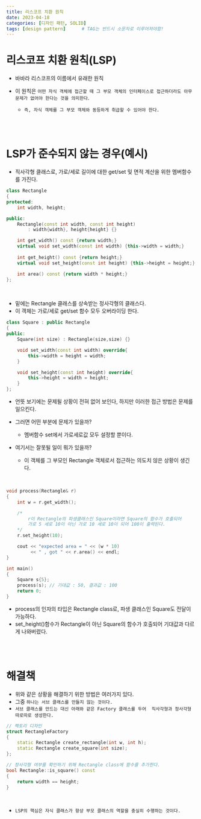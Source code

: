 ```yaml
---
title: 리스코프 치환 원칙
date: 2023-04-18
categories: [디자인 패턴, SOLID]
tags: [design pattern]		# TAG는 반드시 소문자로 이루어져야함!
---
```




리스코프 치환 원칙(LSP)
=============
* 바바라 리스코프의 이름에서 유래한 원칙

* 이 원칙은 `어떤 자식 객체에 접근할 때 그 부모 객체의 인터페이스로 접근하더라도 아무 문제가 없어야 한다는 것을 의미한다`.

  * `즉, 자식 객체를 그 부모 객체와 동등하게 취급할 수 있어야 한다.`


<br><br>


LSP가 준수되지 않는 경우(예시)
===============

* 직사각형 클래스로, 가로/세로 길이에 대한 get/set 및 면적 계산을 위한 멤버함수를 가진다.

```c++
class Rectangle
{
protected:
    int width, height;

public:
    Rectangle(const int width, const int height)
        : width{width}, height{height} {}

    int get_width() const {return width;}
    virtual void set_width(const int width) {this->width = width;}
    
    int get_height() const {return height;}
    virtual void set_height(const int height) {this->height = height;}

    int area() const {return width * height;}
};
```

<br>

* 밑에는 Rectangle 클래스를 상속받는 정사각형의 클래스다.
* 이 객체는 가로/세로 get/set 함수 모두 오버라이딩 한다.

```c++
class Square : public Rectangle
{
public:
    Square(int size) : Rectangle(size,size) {}

    void set_width(const int width) override{
        this->width = height = width;
    }

    void set_height(const int height) override{
        this->height = width = height;
    }
};
```

* 언뜻 보기에는 문제될 상황이 전혀 없어 보인다, 하지만 이러한 접근 방법은 문제를 일으킨다.

* 그러면 어떤 부분에 문제가 있을까?

  * 멤버함수 set에서 가로세로값 모두 설정할 뿐이다.

* 여기서는 잘못될 일이 뭐가 있을까?
  * 이 객체를 그 부모인 Rectangle 객체로서 접근하는 의도치 않은 상황이 생긴다.

<br>

```c++
void process(Rectangle& r)
{
    int w = r.get_width();

    /* 
        r이 Rectangle의 파생클래스인 Square이라면 Square의 함수가 호출되어
        가로 5 세로 10이 아닌 가로 10 세로 10이 되어 100이 출력된다.
    */
    r.set_height(10); 

    cout << "expected area = " << (w * 10)
         << " , got " << r.area() << endl;
}

int main()
{
    Square s{5};
    process(s); // 기대값 : 50, 결과값 : 100
    return 0;
}
```

* process의 인자의 타입은 Rectangle class로, 파생 클래스인 Square도 전달이 가능하다.
* set_height()함수가 Rectangle이 아닌 Square의 함수가 호출되어 기대값과 다르게 나와버렸다.

<br><br>

해결책
================
* 위와 같은 상황을 해결하기 위한 방법은 여러가지 있다.
* 그중 `하나는 서브 클래스를 만들지 않는 것이다.`
* `서브 클래스를 만드는 대신 아래와 같은 Factory 클래스를 두어  직사각형과 정사각형 따로따로 생성한다.`

```c++
// 팩토리 디자인
struct RectangleFactory
{
    static Rectangle create_rectangle(int w, int h);
    static Rectangle create_square(int size);
};

// 정사각형 여부를 확인하기 위해 Rectangle class에 함수를 추가한다.
bool Rectangle::is_square() const
{
    return width == height;
}
```

<br>

* `LSP의 핵심은 자식 클래스가 항상 부모 클래스의 역할을 충실히 수행하는 것이다.`